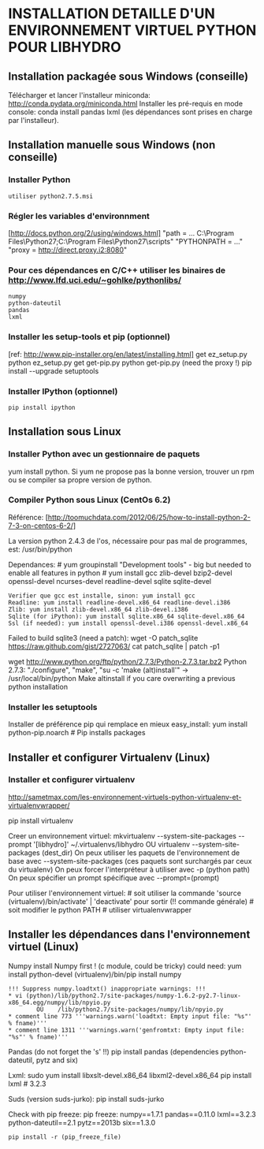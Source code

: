 INSTALLATION DETAILLE D'UN ENVIRONNEMENT VIRTUEL PYTHON POUR LIBHYDRO
===============================================================================

Installation packagée sous Windows (conseille)
-------------------------------------------------------------------------------
Télécharger et lancer l'installeur miniconda:
    http://conda.pydata.org/miniconda.html
Installer les pré-requis en mode console:
    conda install pandas lxml
(les dépendances sont prises en charge par l'installeur).

Installation manuelle sous Windows (non conseille)
-------------------------------------------------------------------------------
### Installer Python ###
    utiliser python2.7.5.msi

### Régler les variables d'environnment ###
  [http://docs.python.org/2/using/windows.html]
    "path = ... C:\Program Files\Python27;C:\Program Files\Python27\scripts"
    "PYTHONPATH = ..."
    "proxy = http://direct.proxy.i2:8080"

### Pour ces dépendances en C/C++ utiliser les binaires de http://www.lfd.uci.edu/~gohlke/pythonlibs/ ###
    numpy
    python-dateutil
    pandas
    lxml

### Installer les setup-tools et pip (optionnel) ###
  [ref: http://www.pip-installer.org/en/latest/installing.html]
    get ez_setup.py
    python ez_setup.py
    get get-pip.py
    python get-pip.py (need the proxy !)
    pip install --upgrade setuptools

### Installer IPython (optionnel) ###
    pip install ipython

Installation sous Linux
-------------------------------------------------------------------------------
### Installer Python avec un gestionnaire de paquets ###
yum install python.
Si yum ne propose pas la bonne version, trouver un rpm ou se compiler sa propre version de python.

### Compiler Python sous Linux (CentOs 6.2) ###
Référence: [http://toomuchdata.com/2012/06/25/how-to-install-python-2-7-3-on-centos-6-2/]

La version python 2.4.3 de l'os, nécessaire pour pas mal de programmes, est:
    /usr/bin/python

Dependances:
    # yum groupinstall "Development tools" - big but needed to enable all features in python
    # yum install gcc zlib-devel bzip2-devel openssl-devel ncurses-devel readline-devel sqlite sqlite-devel

    Verifier que gcc est installe, sinon: yum install gcc
    Readline: yum install readline-devel.x86_64 readline-devel.i386
    Zlib: yum install zlib-devel.x86_64 zlib-devel.i386
    Sqlite (for iPython): yum install sqlite.x86_64 sqlite-devel.x86_64
    Ssl (if needed): yum install openssl-devel.i386 openssl-devel.x86_64

Failed to build sqlite3 (need a patch):
    wget -O patch_sqlite https://raw.github.com/gist/2727063/
    cat patch_sqlite | patch -p1

wget http://www.python.org/ftp/python/2.7.3/Python-2.7.3.tar.bz2
Python 2.7.3: "./configure", "make", "su -c 'make (alt)install'" -> /usr/local/bin/python
Make altinstall if you care overwriting a previous python installation

### Installer les setuptools ###
Installer de préférence pip qui remplace en mieux easy_install:
    yum install python-pip.noarch  # Pip installs packages

Installer et configurer Virtualenv (Linux)
-------------------------------------------------------------------------------
### Installer et configurer virtualenv ###
http://sametmax.com/les-environnement-virtuels-python-virtualenv-et-virtualenvwrapper/

pip install virtualenv

Creer un environnement virtuel:
    mkvirtualenv --system-site-packages --prompt '[libhydro]' ~/.virtualenvs/libhydro
    OU
    virtualenv --system-site-packages (dest_dir)
On peux utiliser les paquets de l'environnement de base avec --system-site-packages
(ces paquets sont surchargés par ceux du virtualenv)
On peux forcer l'interpréteur à utiliser avec -p (python path)
On peux spécifier un prompt spécifique avec --prompt=(prompt)

Pour utiliser l'environnement virtuel:
    # soit utiliser la commande 'source (virtualenv)/bin/activate' | 'deactivate' pour sortir (!! commande générale)
    # soit modifier le python PATH
    # utiliser virtualenvwrapper

Installer les dépendances dans l'environnement virtuel (Linux)
-------------------------------------------------------------------------------
Numpy
    install Numpy first ! (c module, could be tricky)
    could need: yum install python-devel
    (virtualenv)/bin/pip install numpy

    !!! Suppress numpy.loadtxt() inappropriate warnings: !!!
    * vi (python)/lib/python2.7/site-packages/numpy-1.6.2-py2.7-linux-x86_64.egg/numpy/lib/npyio.py
            OU    /lib/python2.7/site-packages/numpy/lib/npyio.py
    * comment line 773 '''warnings.warn('loadtxt: Empty input file: "%s"' % fname)'''
    * comment line 1311 '''warnings.warn('genfromtxt: Empty input file: "%s"' % fname)'''

Pandas (do not forget the 's' !!)
    pip install pandas
    (dependencies python-dateutil, pytz and six)

Lxml:
    sudo yum install libxslt-devel.x86_64 libxml2-devel.x86_64
    pip install lxml  # 3.2.3

Suds (version suds-jurko):
   pip install suds-jurko

Check with pip freeze:
    pip freeze:
        numpy==1.7.1
        pandas==0.11.0
        lxml==3.2.3
        python-dateutil==2.1
        pytz==2013b
        six==1.3.0

    pip install -r (pip_freeze_file)
